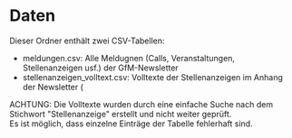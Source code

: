 # Daten
Dieser Ordner enthält zwei CSV-Tabellen:
- meldungen.csv: Alle Meldugnen (Calls, Veranstaltungen, Stellenanzeigen usf.) der GfM-Newsletter
- stellenanzeigen_volltext.csv: Volltexte der Stellenanzeigen im Anhang der Newsletter (

ACHTUNG: Die Volltexte wurden durch eine einfache Suche nach dem Stichwort "Stellenanzeige" erstellt und nicht weiter geprüft.  
Es ist möglich, dass einzelne Einträge der Tabelle fehlerhaft sind.
